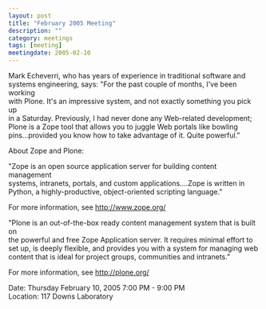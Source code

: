 ```yaml
---
layout: post
title: "February 2005 Meeting"
description: ""
category: meetings
tags: [meeting]
meetingdate: 2005-02-10
---
```


Mark Echeverri, who has years of experience in traditional software and        
systems engineering, says: "For the past couple of months, I've been working   
with Plone. It's an impressive system, and not exactly something you pick up   
in a Saturday. Previously, I had never done any Web-related development; Plone 
is a Zope tool that allows you to juggle Web portals like bowling              
pins...provided you know how to take advantage of it. Quite powerful."         
                                                                             
About Zope and Plone:                                                          
                                                                             
"Zope is an open source application server for building content management     
systems, intranets, portals, and custom applications....Zope is written in     
Python, a highly-productive, object-oriented scripting language."              
                                                                             
For more information, see http://www.zope.org/                                 
                                                                             
"Plone is an out-of-the-box ready content management system that is built on   
the powerful and free Zope Application server. It requires minimal effort to   
set up, is deeply flexible, and provides you with a system for managing web    
content that is ideal for project groups, communities and intranets."          
                                                                             
For more information, see http://plone.org/                                    
                                                                             
Date: Thursday February 10, 2005 7:00 PM - 9:00 PM                               
Location: 117 Downs Laboratory                              
